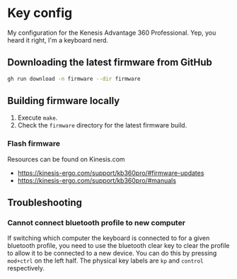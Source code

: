 # Key config

My configuration for the Kenesis Advantage 360 Professional. Yep, you heard it right, I'm a keyboard nerd.

## Downloading the latest firmware from GitHub

```bash
gh run download -n firmware --dir firmware
```

## Building firmware locally

1. Execute `make`.
2. Check the `firmware` directory for the latest firmware build.

### Flash firmware

Resources can be found on Kinesis.com

- https://kinesis-ergo.com/support/kb360pro/#firmware-updates
- https://kinesis-ergo.com/support/kb360pro/#manuals

## Troubleshooting

### Cannot connect bluetooth profile to new computer

If switching which computer the keyboard is connected to for a given bluetooth profile, you need to use
the bluetooth clear key to clear the profile to allow it to be connected to a new device. You can do this
by pressing `mod+ctrl` on the left half. The physical key labels are `kp` and `control` respectively.
